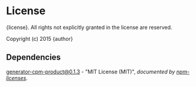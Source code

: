 # License

{license}. All rights not explicitly granted in the license are reserved.

Copyright (c) 2015 {author}

## Dependencies
[generator-cpm-product@0.1.3](&quot;https://github.com/Cellarise/generator-cpm-product&quot;) - &quot;MIT License (MIT)&quot;, 
*documented by [npm-licenses](http://github.com/AceMetrix/npm-license.git)*.
